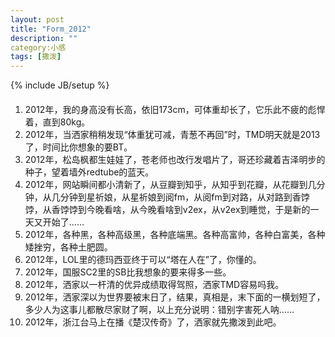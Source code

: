 ```yaml
---
layout: post
title: "Form_2012"
description: ""
category:小感
tags: [撒泼]
---
```

{% include JB/setup %}

#### 
1. 2012年，我的身高没有长高，依旧173cm，可体重却长了，它乐此不疲的彪悍着，直到80kg。
2. 2012年，当洒家稍稍发现“体重犹可减，青葱不再回”时，TMD明天就是2013了，时间比你想象的要BT。
3. 2012年，松岛枫都生娃娃了，苍老师也改行发唱片了，哥还珍藏着吉泽明步的种子，望着墙外redtube的蓝天。
4. 2012年，网站瞬间都小清新了，从豆瓣到知乎，从知乎到花瓣，从花瓣到几分钟，从几分钟到星祈娘，从星祈娘到阅fm，从阅fm到对路，从对路到香饽饽，从香饽饽到今晚看啥，从今晚看啥到v2ex，从v2ex到睡觉，于是新的一天又开始了……
5. 2012年，各种黑，各种高级黑，各种底端黑。各种高富帅，各种白富美，各种矮挫穷，各种土肥圆。
6. 2012年，LOL里的德玛西亚终于可以“塔在人在”了，你懂的。
7. 2012年，国服SC2里的SB比我想象的要来得多一些。
8. 2012年，洒家以一杆清的优异成绩取得驾照，洒家TMD容易吗我。
9. 2012年，洒家深以为世界要被末日了，结果，真相是，末下面的一横划短了，多少人为这事儿都散尽家财了啊，以上充分说明：错别字害死人呐……
10. 2012年，浙江台马上在播《楚汉传奇》了，洒家就先撒泼到此吧。
